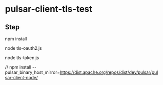 # pulsar-client-tls-test

## Step
npm install 

node tls-oauth2.js

node tls-token.js

// npm install --pulsar_binary_host_mirror=https://dist.apache.org/repos/dist/dev/pulsar/pulsar-client-node/
